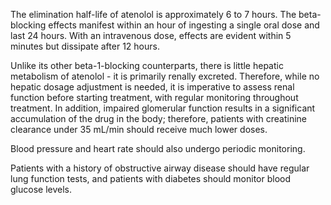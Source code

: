 The elimination half-life of atenolol is approximately 6 to 7 hours. The beta-blocking effects manifest within an hour of ingesting a single oral dose and last 24 hours. With an intravenous dose, effects are evident within 5 minutes but dissipate after 12 hours.

Unlike its other beta-1-blocking counterparts, there is little hepatic metabolism of atenolol - it is primarily renally excreted. Therefore, while no hepatic dosage adjustment is needed, it is imperative to assess renal function before starting treatment, with regular monitoring throughout treatment. In addition, impaired glomerular function results in a significant accumulation of the drug in the body; therefore, patients with creatinine clearance under 35 mL/min should receive much lower doses.

Blood pressure and heart rate should also undergo periodic monitoring.

Patients with a history of obstructive airway disease should have regular lung function tests, and patients with diabetes should monitor blood glucose levels.